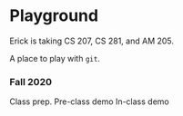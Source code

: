 # Playground
Erick is taking CS 207, CS 281, and AM 205. 

A place to play with `git`.

### Fall 2020
Class prep.
Pre-class demo
In-class demo
